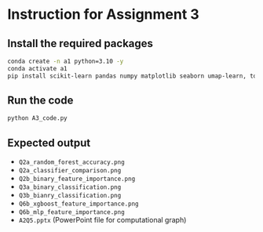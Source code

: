 # Instruction for Assignment 3

## Install the required packages

```bash
conda create -n a1 python=3.10 -y
conda activate a1
pip install scikit-learn pandas numpy matplotlib seaborn umap-learn, torch
```

## Run the code

```bash
python A3_code.py
```

## Expected output

- `Q2a_random_forest_accuracy.png`
- `Q2a_classifier_comparison.png`
- `Q2b_binary_feature_importance.png`
- `Q3a_binary_classification.png`
- `Q3b_bianry_classification.png`
- `Q6b_xgboost_feature_importance.png`
- `Q6b_mlp_feature_importance.png`
- `A2Q5.pptx` (PowerPoint file for computational graph)
